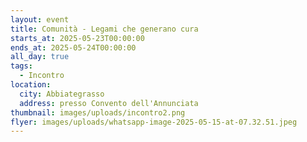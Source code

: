 ```yaml
---
layout: event
title: Comunità - Legami che generano cura
starts_at: 2025-05-23T00:00:00
ends_at: 2025-05-24T00:00:00
all_day: true
tags:
  - Incontro
location:
  city: Abbiategrasso
  address: presso Convento dell'Annunciata
thumbnail: images/uploads/incontro2.png
flyer: images/uploads/whatsapp-image-2025-05-15-at-07.32.51.jpeg
---
```

